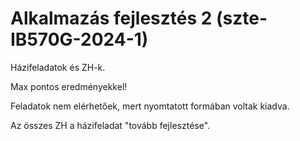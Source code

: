 # Alkalmazás fejlesztés 2 (szte-IB570G-2024-1)

Házifeladatok és ZH-k.

Max pontos eredményekkel!

Feladatok nem elérhetőek, mert nyomtatott formában voltak kiadva.

Az összes ZH a házifeladat "tovább fejlesztése".
